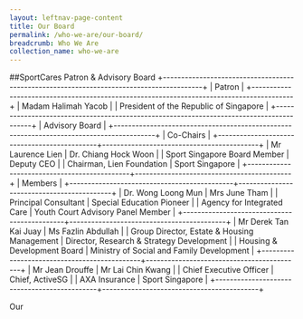 ```yaml
---
layout: leftnav-page-content
title: Our Board
permalink: /who-we-are/our-board/
breadcrumb: Who We Are
collection_name: who-we-are
---
```


##SportCares Patron & Advisory Board 
+-----------------------------------------------------------------------------------------+
|                                          Patron                                         |
+-----------------------------------------------------------------------------------------+
|                                   Madam Halimah Yacob                                   |
|                          President of the Republic of Singapore                         |
+-----------------------------------------------------------------------------------------+
|                                      Advisory Board                                     |
+-----------------------------------------------------------------------------------------+
|                                        Co-Chairs                                        |
+---------------------------------------------+-------------------------------------------+
|               Mr Laurence Lien              |            Dr. Chiang Hock Woon           |
|         Sport Singapore Board Member        |                 Deputy CEO                |
|          Chairman, Lien Foundation          |              Sport Singapore              |
+---------------------------------------------+-------------------------------------------+
|                                         Members                                         |
+---------------------------------------------+-------------------------------------------+
|              Dr. Wong Loong Mun             |               Mrs June Tham               |
|             Principal Consultant            |         Special Education Pioneer         |
|          Agency for Integrated Care         |     Youth Court Advisory Panel Member     |
+---------------------------------------------+-------------------------------------------+
|            Mr Derek Tan Kai Juay            |             Ms Fazlin Abdullah            |
| Group Director, Estate & Housing Management | Director, Research & Strategy Development |
|         Housing & Development Board         | Ministry of Social and Family Development |
+---------------------------------------------+-------------------------------------------+
|               Mr Jean Drouffe               |             Mr Lai Chin Kwang             |
|           Chief Executive Officer           |              Chief, ActiveSG              |
|                AXA Insurance                |              Sport Singapore              |
+---------------------------------------------+-------------------------------------------+

Our 
